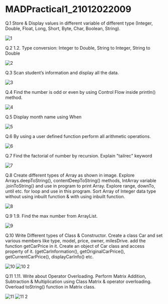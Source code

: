 # MADPractical1_21012022009

Q.1 Store & Display values in different variable of different type (Integer, Double, Float, Long, Short, Byte, Char, Boolean, String). 

![1](https://user-images.githubusercontent.com/110647110/187072867-474c6d73-c915-446f-86e2-48bfb91f3002.jpg)

Q.2 1.2.	Type conversion:
Integer to Double, String to Integer, String to Double


![2](https://user-images.githubusercontent.com/110647110/187072961-5e018b4f-fe6a-4aec-8e03-0747e5d8d4d1.jpg)

Q.3 Scan student’s information and display all the data.

![3](https://user-images.githubusercontent.com/110647110/187073023-ae59de61-d892-4277-8c9b-a0608bbc12d2.jpg)

Q.4 Find the number is odd or even by using Control Flow inside println() method.


![4](https://user-images.githubusercontent.com/110647110/187073044-d9acdfde-558a-40f7-b6ff-c23bfa508fda.jpg)

Q.5 Display month name using When

![5](https://user-images.githubusercontent.com/110647110/187073071-2b0907cf-20b4-44bc-b69f-4fc0dbee595a.jpg)

Q.6 By using a user defined function perform all arithmetic operations.

![6](https://user-images.githubusercontent.com/110647110/187073079-230a7653-2060-49e3-8d36-62d44e1d067c.jpg)

Q.7 Find the factorial of number by recursion. Explain "tailrec" keyword

![7](https://user-images.githubusercontent.com/110647110/187073092-f0cc0303-f21d-441d-a021-ffe2bc8b341c.jpg)

Q.8 Create different types of Array as shown in image. Explore Arrays.deepToString(), contentDeepToString() methods, IntArray variable .joinToString()  and use in program to print Array. Explore range, downTo, until etc. for loop and use in this program. Sort Array of Integer data type without using inbuilt function & with using inbuilt function.
 


![8](https://user-images.githubusercontent.com/110647110/187073110-36283398-33dc-4a64-b330-65a78afe29f6.jpg)

Q.9 1.9.	Find the max number from ArrayList.

![9](https://user-images.githubusercontent.com/110647110/187073119-69de94d7-25d7-4ca9-8cb4-d8263977a983.jpg)

Q.10 Write Different types of Class & Constructor. Create a class Car and set various members like type, model, price, owner, milesDrive. add the function getCarPrice in it. Create an object of Car class and access property of it. (getCarInformation(), getOriginalCarPrice(), getCurrentCarPrice(), displayCarInfo() etc.

![10](https://user-images.githubusercontent.com/110647110/187073128-6e1c942e-a49c-4d82-b4ec-fe480a019340.jpg)
![10 2](https://user-images.githubusercontent.com/110647110/187073134-175e1c95-67e0-4802-8383-6d2ada370c00.jpg)

Q.11 1.11.	Write about Operator Overloading. Perform Matrix Addition, Subtraction & Multiplication using Class Matrix & operator overloading. Overload toString() function in Matrix class.


![11](https://user-images.githubusercontent.com/110647110/187073150-2a090d40-70b0-48bd-b5d4-654eef99ab79.jpg)
![11 2](https://user-images.githubusercontent.com/110647110/187073156-6b7dd6d6-0b2f-45bb-b3ed-d8191e948651.jpg)
